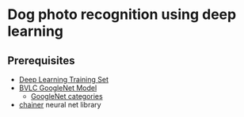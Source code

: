 # Dog photo recognition using deep learning

## Prerequisites

* [Deep Learning Training Set](http://imgur.com/a/K4RWn)
* [BVLC GoogleNet Model](http://dl.caffe.berkeleyvision.org/bvlc_googlenet.caffemodel)
  * [GoogleNet categories](https://github.com/HoldenCaulfieldRye/caffe/blob/master/data/ilsvrc12/synset_words.txt)
* [chainer](https://github.com/pfnet/chainer) neural net library

